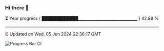 ### Hi there 👋

⏳ Year progress { ████████████▁▁▁▁▁▁▁▁▁▁▁▁▁▁▁▁▁▁ } 42.88 %

---

⏰ Updated on Wed, 05 Jun 2024 22:36:17 GMT

![Progress Bar CI](https://github.com/IshwaranRudhara/GIT-ACTION/workflows/Progress%20Bar%20CI/badge.svg)
